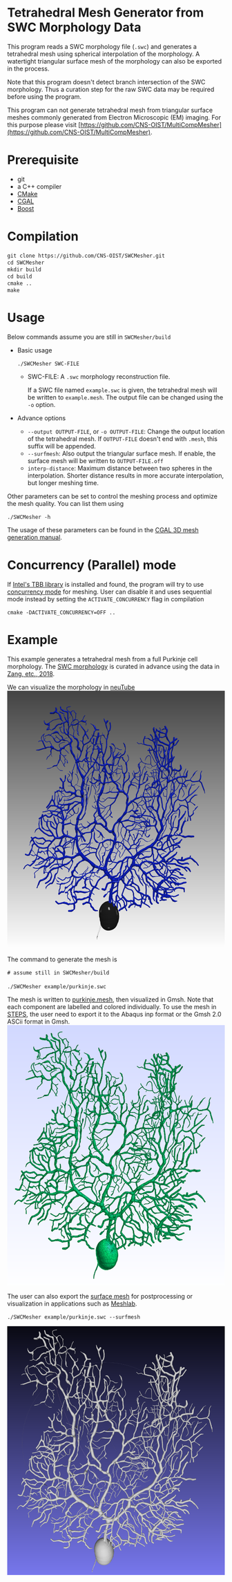 # Tetrahedral Mesh Generator from SWC Morphology Data

This program reads a SWC morphology file (`.swc`) and generates a tetrahedral mesh using 
spherical interpolation of the morphology. A watertight triangular surface mesh of the 
morphology can also be exported in the process.

Note that this program doesn't detect branch intersection of the SWC morphology. Thus a 
curation step for the raw SWC data may be required before using the program.

This program can not generate tetrahedral mesh from triangular surface meshes commonly
generated from Electron Microscopic (EM) imaging. For this purpose please visit [https://github.com/CNS-OIST/MultiCompMesher](https://github.com/CNS-OIST/MultiCompMesher).

# Prerequisite
* git
* a C++ compiler
* [CMake](https://cmake.org/) 
* [CGAL](https://www.cgal.org/) 
* [Boost](https://www.boost.org/) 

# Compilation
```
git clone https://github.com/CNS-OIST/SWCMesher.git
cd SWCMesher
mkdir build
cd build
cmake ..
make
```

# Usage
Below commands assume you are still in `SWCMesher/build`
    
* Basic usage
    ```
    ./SWCMesher SWC-FILE
    ```
    * SWC-FILE: A `.swc` morphology reconstruction file. 
    
        If a SWC file named `example.swc` is given, the tetrahedral mesh will be written to
        `example.mesh`. The output file can be changed using the `-o` option.



* Advance options  
    * `--output OUTPUT-FILE`, or `-o OUTPUT-FILE`: Change the output location of the tetrahedral mesh. If `OUTPUT-FILE` doesn't end with `.mesh`, this suffix will be appended.
    * `--surfmesh`: Also output the triangular surface mesh. If enable, the surface mesh will be written to `OUTPUT-FILE.off`
    * `interp-distance`: Maximum distance between two spheres in the interpolation. Shorter distance results in more accurate interpolation, but longer meshing time.
    
Other parameters can be set to control the meshing process and optimize the mesh quality. 
You can list them using

```
./SWCMesher -h
```
The usage of these parameters can be found in the 
[CGAL 3D mesh generation manual](https://doc.cgal.org/latest/Mesh_3/index.html).

# Concurrency (Parallel) mode

If [Intel's TBB library](https://software.intel.com/en-us/tbb) is installed and found, 
the program will try to use [concurrency mode](https://github.com/CGAL/cgal/wiki/Concurrency-in-CGAL) 
for meshing. User can disable it and uses sequential mode instead by setting the `ACTIVATE_CONCURRENCY` flag in compilation

```
cmake -DACTIVATE_CONCURRENCY=OFF ..
```

# Example

This example generates a tetrahedral mesh from a full Purkinje cell morphology.
The [SWC morphology](example/purkinje.swc) is curated in advance using the data in [Zang, etc., 2018](https://www.ncbi.nlm.nih.gov/pubmed?holding=modeldb&term=30089264).

We can visualize the morphology in [neuTube](https://www.neutracing.com/)
![SWC visualization in neuTube](example/swc_view.png)

The command to generate the mesh is
```
# assume still in SWCMesher/build

./SWCMesher example/purkinje.swc
```
The mesh is written to [purkinje.mesh](example/purkinje.mesh), then visualized
in Gmsh. Note that each component are labelled and colored individually. To use the mesh in [STEPS](http://steps.sourceforge.net), the user need to
export it to the Abaqus inp format or the Gmsh 2.0 ASCii format in Gmsh.
![Mesh visualization in Gmsh](example/mesh_view.png)

The user can also export the [surface mesh](example/purkinje.off) for postprocessing or visualization in applications such as [Meshlab](http://www.meshlab.net/).
```
./SWCMesher example/purkinje.swc --surfmesh
```
![Mesh visualization in Meshlab](example/surface.png)
 